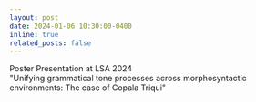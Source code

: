 ```yaml
---
layout: post
date: 2024-01-06 10:30:00-0400
inline: true
related_posts: false
---
```


Poster Presentation at LSA 2024 <br>
"Unifying grammatical tone processes across morphosyntactic environments: The case of Copala Triqui"
